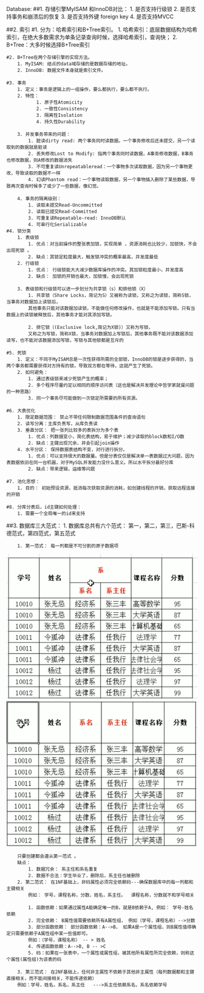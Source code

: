 Database:
##1. 存储引擎MyISAM 和InnoDB对比：
    1. 是否支持行级锁
    2. 是否支持事务和崩溃后的恢复
    3. 是否支持外键 foreign key
    4. 是否支持MVCC

##2. 索引
    #1. 分为：哈希索引和B+Tree索引。
        1. 哈希索引：底层数据结构为哈希索引，在绝大多数需求为单条记录查询时候，选择哈希索引，查询快；
        2. B+Tree：大多时候选择B+Tree索引

    #2. B+Tree在两个存储引擎的实现方法。
        1. MyISAM: 结点的data域存储的是数据存储的地址。
        2. InnoDB: 数据文件本身就是索引文件。

    #3. 事务
        1. 定义：事务是逻辑上的一组操作，要么都执行，要么都不执行。
        2. 特性： 
		       1. 原子性Atomicity
               2. 一致性Consistency
               3. 隔离性Isolation
               4. 持久性Durability

        3. 并发事务带来的问题：
            1. 脏读dirty read: 两个事务同时读数据。一个事务修改后还未提交，另一个读取到的数据就是脏读
            2. 丢失修改Lost to Modify: 指两个事务同时读数据，A事务修改数据，B事务也修改数据，则A修改的数据消失
            3. 不可重复读Unrepeatableread：一个事物多次读取数据，因为另一个事物更改，导致读取的数据不一样
            4. 幻读Phantom read：一个事物读取数据，另一个事物插入删除了某些数据，导致再次查询时候多了或少了一些数据，像幻觉。
        
		4. 事务的隔离级别：
			1. 读取未提交Read-Uncommitted
			2. 读取已提交Read-Committed
			3. 可重复读Repeatable-read: InnoDB默认
			4. 可串行化Serializable
	#4. 锁分类
		1. 表级锁
			1. 优点：对当前操作的整张表加锁，实现简单 ，资源消耗也比较少，加锁快，不会出现死锁 。
			2. 缺点：其锁定粒度最大，触发锁冲突的概率最高，并发度最低
		2. 行级锁
			1. 优点： 行级锁能大大减少数据库操作的冲突。其加锁粒度最小，并发度高
			2. 缺点： 加锁的开销也最大，加锁慢，会出现死锁
		
		3. 表级锁和行级锁可以进一步划分为共享锁（s）和排他锁（X）
			1. 共享锁（Share Locks，简记为S）又被称为读锁，又称之为读锁，简称S锁，当事务对数据加上读锁后，
			其他事务只能对该数据加读锁，不能做任何修改操作，也就是不能添加写锁。只有当数据上的读锁被释放后，其他事务才能对其添加写锁。
			
			2. 排它锁（(Exclusive lock,简记为X锁)）又称为写锁，
			又称之为写锁，简称X锁，当事务对数据加上写锁后，其他事务既不能对该数据添加读写，也不能对该数据添加写锁，写锁与其他锁都是互斥的		
		                 
	#5. 死锁
		1. 定义：不同于MyISAM总是一次性获得所需的全部锁，InnoDB的锁是逐步获得的，当两个事务都需要获得对方持有的锁，导致双方都在等待，这就产生了死锁。 
		2. 如何避免：
			1. 通过表级锁来减少死锁产生的概率；
			2. 多个程序尽量约定以相同的顺序访问表（这也是解决并发理论中哲学家就餐问题的一种思路）
			3. 同一个事务尽可能做到一次锁定所需要的所有资源。
	
	#6. 大表优化
		1. 限定数据范围： 禁止不带任何限制数据范围条件的查询语句
		2. 读写分离：主库负责写，从库负责读
		3. 垂直分区： 把一张列比较多的表拆分为多个表
			1. 优点：列数据变小，简化表结构，易于维护；减少读取的block数和I/O数
			2. 缺点：主键出现冗余，并会引起join操作
		4. 水平分区： 保持数据表结构不变，对行进行拆分。
			1. 优点：可以支持很大的数据量。但是分表仅仅是解决单一表数据过大问题，因为表数据依旧在同一台机器，对于MySQL并发能力没什么意义。所以水平拆分最好分库
			2. 缺点：带来逻辑，运维等问题
		
	#7. 池化思想：
		1. 目的： 初始预设资源，抵消每次获取资源的消耗，如创建线程的开销，获取远程连接的开销
	
	#8. 分库分表后，id主键如何处理：
		1. 需要一个全局唯一的id来支持
		
		
		
##3. 数据库三大范式：
        1. 数据库总共有六个范式： 第一，第二，第三，巴斯-科德范式，第四范式，第五范式
        
        1. 第一范式： 每一列都是不可分割的原子数据项
        
![](../Image/第一范式.png) ![](../Image/第一范式2.png)             
        
        只要创建都会遵从第一范式 。 
        缺点： 
            1. 数据冗余： 系主任和系名重复
            2. 数据不合法：学生毕业了，删除后，系主任也被删除
        2. 第二范式： 在1NF基础上，非码属性必须完全依赖码---确保数据库中的每一列都和主键相关
            例如： 学号，课程名称，分数，姓名，系主任。  课程名称，分数就不和学号相关
            
            1. 函数依赖：如果通过属性A能确定唯一的B，就是B依赖于A, 例如： 学号-姓名  依赖
            2. 完全依赖： B属性值需要依赖所有A属性组， 例如（学号，课程名称）-->分数 
            3. 部分函数依赖： 部分函数依赖：A-->B， 如果A是一个属性组，则B属性值得确定只需要依赖于A属性组中某一些值即可。
            例如：（学号，课程名称） -- > 姓名
            4. 传递函数依赖：A-->B, B -- >C
            5. 码：如果在一张表中，一个属性或属性组，被其他所有属性所完全依赖，则称这个属性(属性组)为该表的码
            
        3. 第三范式： 在2NF基础上，任何非主属性不依赖于其他非主属性（每列数据都和主键直接相关，而不能间接相关，不能传递依赖）
        例如：学号，姓名，系名，系主任   --->系主任依赖系名，系名依赖学号